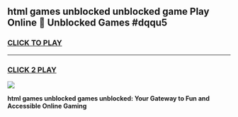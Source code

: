
## html games unblocked unblocked game Play Online 👋 Unblocked Games #dqqu5
<h3>
<a href="https://premium.freeplayer.one?title=html_games_unblocked&ref=21F">CLICK TO PLAY</a></h3>
<hr>

<h3>
<a href="https://premium.freeplayer.one?title=html_games_unblocked&ref=21F">CLICK 2 PLAY</a>
  
</h3>

<a href="https://premium.freeplayer.one?title=html_games_unblocked&ref=21F/"><img src="https://clearcache.store/games.png"></a>


**html games unblocked games unblocked: Your Gateway to Fun and Accessible Online Gaming**
